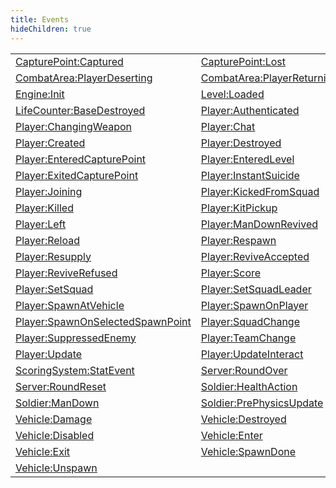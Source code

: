 ```yaml
---
title: Events
hideChildren: true
---
```


|   |   |
| --- | --- |
| [CapturePoint:Captured](/vext/ref/server/event/capturepoint_captured) | [CapturePoint:Lost](/vext/ref/server/event/capturepoint_lost) |
| [CombatArea:PlayerDeserting](/vext/ref/server/event/combatarea_playerdeserting) | [CombatArea:PlayerReturning](/vext/ref/server/event/combatarea_playerreturning) |
| [Engine:Init](/vext/ref/server/event/engine_init) | [Level:Loaded](/vext/ref/server/event/level_loaded) |
| [LifeCounter:BaseDestroyed](/vext/ref/server/event/lifecounter_basedestroyed) | [Player:Authenticated](/vext/ref/server/event/player_authenticated) |
| [Player:ChangingWeapon](/vext/ref/server/event/player_changingweapon) | [Player:Chat](/vext/ref/server/event/player_chat) |
| [Player:Created](/vext/ref/server/event/player_created) | [Player:Destroyed](/vext/ref/server/event/player_destroyed) |
| [Player:EnteredCapturePoint](/vext/ref/server/event/player_enteredcapturepoint) | [Player:EnteredLevel](/vext/ref/server/event/player_enteredlevel) |
| [Player:ExitedCapturePoint](/vext/ref/server/event/player_exitedcapturepoint) | [Player:InstantSuicide](/vext/ref/server/event/player_instantsuicide) |
| [Player:Joining](/vext/ref/server/event/player_joining) | [Player:KickedFromSquad](/vext/ref/server/event/player_kickedfromsquad) |
| [Player:Killed](/vext/ref/server/event/player_killed) | [Player:KitPickup](/vext/ref/server/event/player_kitpickup) |
| [Player:Left](/vext/ref/server/event/player_left) | [Player:ManDownRevived](/vext/ref/server/event/player_mandownrevived) |
| [Player:Reload](/vext/ref/server/event/player_reload) | [Player:Respawn](/vext/ref/server/event/player_respawn) |
| [Player:Resupply](/vext/ref/server/event/player_resupply) | [Player:ReviveAccepted](/vext/ref/server/event/player_reviveaccepted) |
| [Player:ReviveRefused](/vext/ref/server/event/player_reviverefused) | [Player:Score](/vext/ref/server/event/player_score) |
| [Player:SetSquad](/vext/ref/server/event/player_setsquad) | [Player:SetSquadLeader](/vext/ref/server/event/player_setsquadleader) |
| [Player:SpawnAtVehicle](/vext/ref/server/event/player_spawnatvehicle) | [Player:SpawnOnPlayer](/vext/ref/server/event/player_spawnonplayer) |
| [Player:SpawnOnSelectedSpawnPoint](/vext/ref/server/event/player_spawnonselectedspawnpoint) | [Player:SquadChange](/vext/ref/server/event/player_squadchange) |
| [Player:SuppressedEnemy](/vext/ref/server/event/player_suppressedenemy) | [Player:TeamChange](/vext/ref/server/event/player_teamchange) |
| [Player:Update](/vext/ref/server/event/player_update) | [Player:UpdateInteract](/vext/ref/server/event/player_updateinteract) |
| [ScoringSystem:StatEvent](/vext/ref/server/event/scoringsystem_statevent) | [Server:RoundOver](/vext/ref/server/event/server_roundover) |
| [Server:RoundReset](/vext/ref/server/event/server_roundreset) | [Soldier:HealthAction](/vext/ref/server/event/soldier_healthaction) |
| [Soldier:ManDown](/vext/ref/server/event/soldier_mandown) | [Soldier:PrePhysicsUpdate](/vext/ref/server/event/soldier_prephysicsupdate) |
| [Vehicle:Damage](/vext/ref/server/event/vehicle_damage) | [Vehicle:Destroyed](/vext/ref/server/event/vehicle_destroyed) |
| [Vehicle:Disabled](/vext/ref/server/event/vehicle_disabled) | [Vehicle:Enter](/vext/ref/server/event/vehicle_enter) |
| [Vehicle:Exit](/vext/ref/server/event/vehicle_exit) | [Vehicle:SpawnDone](/vext/ref/server/event/vehicle_spawndone) |
| [Vehicle:Unspawn](/vext/ref/server/event/vehicle_unspawn) | |

